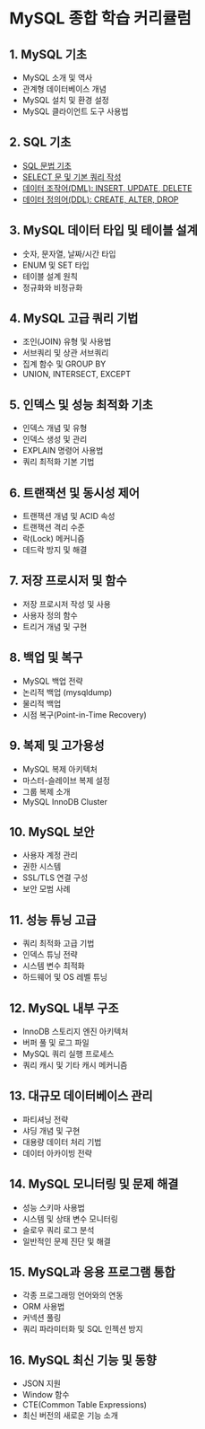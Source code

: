 # MySQL 종합 학습 커리큘럼

## 1. MySQL 기초
- MySQL 소개 및 역사
- 관계형 데이터베이스 개념
- MySQL 설치 및 환경 설정
- MySQL 클라이언트 도구 사용법

## 2. SQL 기초
- [SQL 문법 기초](../240707/SQL기초.md)
- [SELECT 문 및 기본 쿼리 작성](../240707/SELECT문_기본쿼리.md)
- [데이터 조작어(DML): INSERT, UPDATE, DELETE](../240707/DML.md)
- [데이터 정의어(DDL): CREATE, ALTER, DROP](../240707/DDL.md)

## 3. MySQL 데이터 타입 및 테이블 설계
- 숫자, 문자열, 날짜/시간 타입
- ENUM 및 SET 타입
- 테이블 설계 원칙
- 정규화와 비정규화

## 4. MySQL 고급 쿼리 기법
- 조인(JOIN) 유형 및 사용법
- 서브쿼리 및 상관 서브쿼리
- 집계 함수 및 GROUP BY
- UNION, INTERSECT, EXCEPT

## 5. 인덱스 및 성능 최적화 기초
- 인덱스 개념 및 유형
- 인덱스 생성 및 관리
- EXPLAIN 명령어 사용법
- 쿼리 최적화 기본 기법

## 6. 트랜잭션 및 동시성 제어
- 트랜잭션 개념 및 ACID 속성
- 트랜잭션 격리 수준
- 락(Lock) 메커니즘
- 데드락 방지 및 해결

## 7. 저장 프로시저 및 함수
- 저장 프로시저 작성 및 사용
- 사용자 정의 함수
- 트리거 개념 및 구현

## 8. 백업 및 복구
- MySQL 백업 전략
- 논리적 백업 (mysqldump)
- 물리적 백업
- 시점 복구(Point-in-Time Recovery)

## 9. 복제 및 고가용성
- MySQL 복제 아키텍처
- 마스터-슬레이브 복제 설정
- 그룹 복제 소개
- MySQL InnoDB Cluster

## 10. MySQL 보안
- 사용자 계정 관리
- 권한 시스템
- SSL/TLS 연결 구성
- 보안 모범 사례

## 11. 성능 튜닝 고급
- 쿼리 최적화 고급 기법
- 인덱스 튜닝 전략
- 시스템 변수 최적화
- 하드웨어 및 OS 레벨 튜닝

## 12. MySQL 내부 구조
- InnoDB 스토리지 엔진 아키텍처
- 버퍼 풀 및 로그 파일
- MySQL 쿼리 실행 프로세스
- 쿼리 캐시 및 기타 캐시 메커니즘

## 13. 대규모 데이터베이스 관리
- 파티셔닝 전략
- 샤딩 개념 및 구현
- 대용량 데이터 처리 기법
- 데이터 아카이빙 전략

## 14. MySQL 모니터링 및 문제 해결
- 성능 스키마 사용법
- 시스템 및 상태 변수 모니터링
- 슬로우 쿼리 로그 분석
- 일반적인 문제 진단 및 해결

## 15. MySQL과 응용 프로그램 통합
- 각종 프로그래밍 언어와의 연동
- ORM 사용법
- 커넥션 풀링
- 쿼리 파라미터화 및 SQL 인젝션 방지

## 16. MySQL 최신 기능 및 동향
- JSON 지원
- Window 함수
- CTE(Common Table Expressions)
- 최신 버전의 새로운 기능 소개